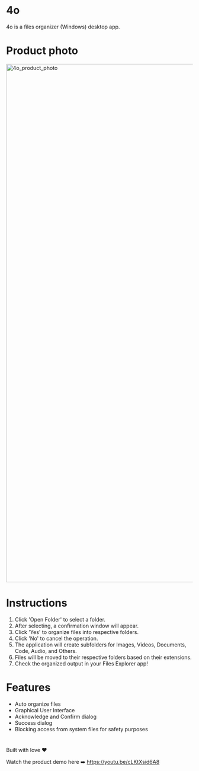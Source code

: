# 4o
4o is a files organizer (Windows) desktop app.

# Product photo
<img width="2350" height="1398" alt="4o_product_photo" src="https://github.com/user-attachments/assets/6ddc668d-8ffe-4ed2-b3a7-c0e1d1435628" />

# Instructions
1. Click 'Open Folder' to select a folder.
2. After selecting, a confirmation window will appear.
3. Click 'Yes' to organize files into respective folders.
4. Click 'No' to cancel the operation.
5. The application will create subfolders for Images, Videos, Documents, Code, Audio, and Others.
6. Files will be moved to their respective folders based on their extensions.
7. Check the organized output in your Files Explorer app!

# Features
- Auto organize files
- Graphical User Interface
- Acknowledge and Confirm dialog
- Success dialog
- Blocking access from system files for safety purposes

#
Built with love ❤️

Watch the product demo here ➡️ https://youtu.be/cLKtXsid6A8
